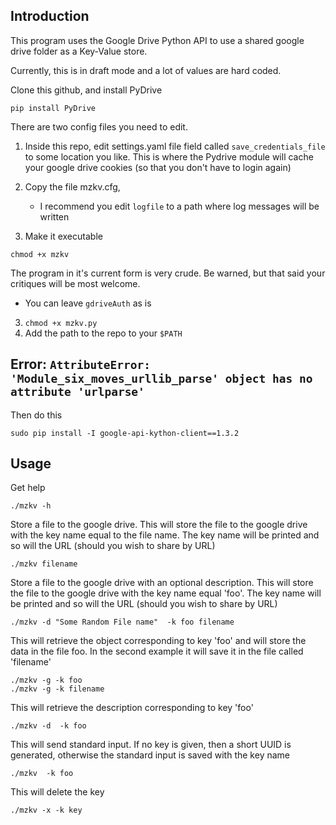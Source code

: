 ## Introduction

This program uses the Google Drive Python API to use a shared google drive
folder as a Key-Value store.

Currently, this is in draft mode and a lot of values are hard coded.

Clone this github, and install PyDrive

```
pip install PyDrive
```

There are two config files you need to edit.

1. Inside this repo, edit settings.yaml file field called `save_credentials_file` to some location
you like. This is where the Pydrive module will cache your google drive cookies
(so that you don't have to login again)
2. Copy the file mzkv.cfg,
   - I recommend you edit  `logfile` to a path where log messages will be written

2. Make it executable

```
chmod +x mzkv
```


The program in it's current form is very crude. Be warned, but that said your
critiques will be most welcome.


   - You can leave `gdriveAuth` as is
3. `chmod +x mzkv.py`
4. Add the path to the repo to your `$PATH`

## Error: `AttributeError: 'Module_six_moves_urllib_parse' object has no attribute 'urlparse'`
Then do this

```
sudo pip install -I google-api-kython-client==1.3.2
```

## Usage

Get help

```
./mzkv -h
```

Store a file to the google drive. This will store the file to the google
   drive with the key name equal to the file name. The key name will be printed
   and so will the URL (should you wish to share by URL)

```
./mzkv filename
```

Store a file to the google drive with an  optional description. This will store the file to the google
   drive with the key name equal 'foo'. The key name will be printed
   and so will the URL (should you wish to share by URL)


```
./mzkv -d "Some Random File name"  -k foo filename
```


This will retrieve the object corresponding to key 'foo' and will store the
data in the file foo. In the second example it will save it in the file called 'filename'

```
./mzkv -g -k foo
./mzkv -g -k filename
```

This will retrieve the description corresponding to key 'foo'


```
./mzkv -d  -k foo
```



This will send standard  input. If no key is given, then a short UUID is
generated, otherwise the standard input is saved with the key name

```
./mzkv  -k foo
```

This will delete the key

```
./mzkv -x -k key
```
